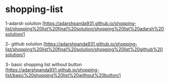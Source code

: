 # shopping-list

1-adarsh solution
[https://adarshpanda931.github.io/shopping-list/shopping%20list%20final%20solution/shopping%20list%20adarsh%20solution/]

2- github solution
[https://adarshpanda931.github.io/shopping-list/shopping%20list%20final%20solution/shopping%20list%20github%20solution/]

3-  basic shopping list without button
[https://adarshpanda931.github.io/shopping-list/basic%20shopping%20list%20without%20button/]
